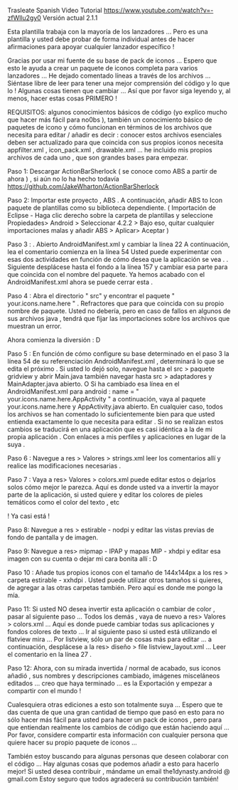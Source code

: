Trasleate Spanish 
Video Tutorial
https://www.youtube.com/watch?v=-zfWllu2gy0
Versión actual 2.1.1

Esta plantilla trabaja con la mayoría de los lanzadores ... Pero es una plantilla y usted debe probar de forma individual antes de hacer afirmaciones para apoyar cualquier lanzador específico !

Gracias por usar mi fuente de su base de pack de iconos ... Espero que esto le ayuda a crear un paquete de iconos completa para varios lanzadores ... He dejado comentado líneas a través de los archivos ... Siéntase libre de leer para tener una mejor comprensión del código y lo que lo ! Algunas cosas tienen que cambiar ... Así que por favor siga leyendo y, al menos, hacer estas cosas PRIMERO !

REQUISITOS: algunos conocimientos básicos de código (yo explico mucho que hacer más fácil para no0bs ), también un conocimiento básico de paquetes de icono y cómo funcionan en términos de los archivos que necesita para editar / añadir es decir : conocer estos archivos esenciales deben ser actualizado para que coincida con sus propios iconos necesita appfilter.xml , icon_pack.xml , drawable.xml ... he incluido mis propios archivos de cada uno , que son grandes bases para empezar.

Paso 1: Descargar ActionBarSherlock ( se conoce como ABS a partir de ahora ) , si aún no lo ha hecho todavía https://github.com/JakeWharton/ActionBarSherlock

Paso 2: Importar este proyecto , ABS . A continuación, añadir ABS to Icon paquete de plantillas como su biblioteca dependiente. ( Importación de Eclipse - Haga clic derecho sobre la carpeta de plantillas y seleccione Propiedades> Android > Seleccionar 4.2.2 > Bajo eso, quitar cualquier importaciones malas y añadir ABS > Aplicar> Aceptar )

Paso 3 : . Abierto AndroidManifest.xml y cambiar la línea 22 A continuación, lea el comentario comienza en la línea 54 Usted puede experimentar con esas dos actividades en función de cómo desea que la aplicación se vea . . Siguiente desplácese hasta el fondo a la línea 157 y cambiar esa parte para que coincida con el nombre del paquete. Ya hemos acabado con el AndroidManifest.xml ahora se puede cerrar esta .

Paso 4 : Abra el directorio " src" y encontrar el paquete " your.icons.name.here " . Refractores que para que coincida con su propio nombre de paquete. Usted no debería, pero en caso de fallos en algunos de sus archivos java , tendrá que fijar las importaciones sobre los archivos que muestran un error.

Ahora comienza la diversión : D

Paso 5 : En función de cómo configure su base determinado en el paso 3 la línea 54 de su referenciación AndroidManifest.xml , determinará lo que se edita el próximo . Si usted lo dejó solo, navegue hasta el src > paquete gridview y abrir Main.java también navegar hasta src > adaptadores y MainAdapter.java abierto. O Si ha cambiado esa línea en el AndroidManifest.xml para android : name = " your.icons.name.here.AppActivity " a continuación, vaya al paquete your.icons.name.here y AppActivity.java abierto. En cualquier caso, todos los archivos se han comentado lo suficientemente bien para que usted entienda exactamente lo que necesita para editar . Si no se realizan estos cambios se traducirá en una aplicación que es casi idéntica a la de mi propia aplicación . Con enlaces a mis perfiles y aplicaciones en lugar de la suya .

Paso 6 : Navegue a res > Valores > strings.xml leer los comentarios allí y realice las modificaciones necesarias .

Paso 7 : Vaya a res> Valores > colors.xml puede editar estos o dejarlos solos cómo mejor le parezca. Aquí es donde usted va a invertir la mayor parte de la aplicación, si usted quiere y editar los colores de pieles temáticos como el color del texto , etc

! Ya casi está !

Paso 8: Navegue a res > estirable - nodpi y editar las vistas previas de fondo de pantalla y de imagen.

Paso 9: Navegue a res> mipmap - IPAP y mapas MIP - xhdpi y editar esa imagen con su cuenta o dejar mi cara bonita allí : D

Paso 10 : Añade tus propios iconos con el tamaño de 144x144px a los res > carpeta estirable - xxhdpi . Usted puede utilizar otros tamaños si quieres, de agregar a las otras carpetas también. Pero aquí es donde me pongo la mía.

Paso 11: Si usted NO desea invertir esta aplicación o cambiar de color , pasar al siguiente paso ... Todos los demás , vaya de nuevo a res> Valores > colors.xml ... Aquí es donde puede cambiar todas sus aplicaciones y fondos colores de texto ... Ir al siguiente paso si usted está utilizando el flatview mira ... Por listview, sólo un par de cosas más para editar ... a continuación, desplácese a la res> diseño > file listview_layout.xml ... Leer el comentario en la línea 27 .

Paso 12: Ahora, con su mirada invertida / normal de acabado, sus iconos añadió , sus nombres y descripciones cambiado, imágenes misceláneos editados ... creo que haya terminado ... es la Exportación y empezar a compartir con el mundo !

Cualesquiera otras ediciones a esto son totalmente suya ... Espero que te das cuenta de que una gran cantidad de tiempo que pasó en esto para no sólo hacer más fácil para usted para hacer un pack de iconos , pero para que entiendan realmente los cambios de código que están haciendo aquí ... Por favor, considere compartir esta información con cualquier persona que quiere hacer su propio paquete de iconos ...

También estoy buscando para algunas personas que deseen colaborar con el código ... Hay algunas cosas que podemos añadir a esto para hacerlo mejor! Si usted desea contribuir , mándame un email the1dynasty.android @ gmail.com Estoy seguro que todos agradecerá su contribución también!
